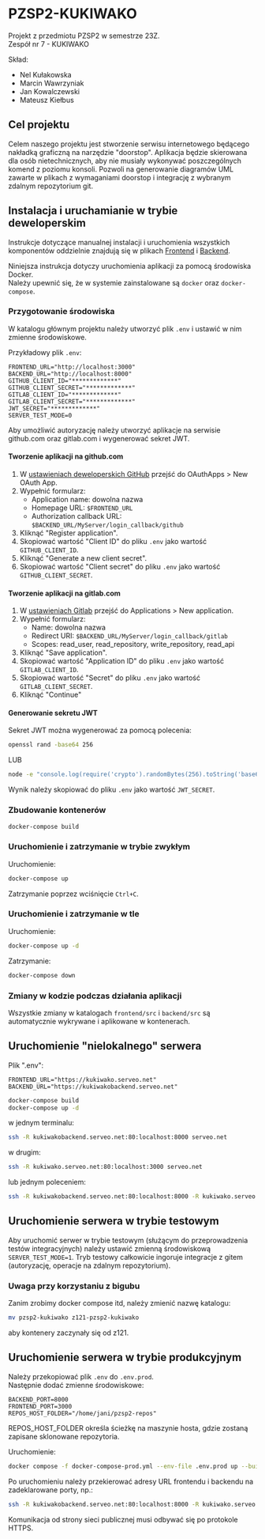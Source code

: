 # PZSP2-KUKIWAKO

Projekt z przedmiotu PZSP2 w semestrze 23Z.  
Zespół nr 7 - KUKIWAKO

Skład:

-   Nel Kułakowska
-   Marcin Wawrzyniak
-   Jan Kowalczewski
-   Mateusz Kiełbus

## Cel projektu

Celem naszego projektu jest stworzenie serwisu internetowego będącego nakładką graficzną na narzędzie "doorstop". Aplikacja będzie skierowana dla osób nietechnicznych, aby nie musiały wykonywać poszczególnych komend z poziomu konsoli. Pozwoli na generowanie diagramów UML zawarte w plikach z wymaganiami doorstop i integrację z wybranym zdalnym repozytorium git.

## Instalacja i uruchamianie w trybie deweloperskim

Instrukcje dotyczące manualnej instalacji i uruchomienia wszystkich komponentów oddzielnie znajdują się w plikach [Frontend](frontend/README.md) i [Backend](backend/README.md).

Niniejsza instrukcja dotyczy uruchomienia aplikacji za pomocą środowiska Docker.  
Należy upewnić się, że w systemie zainstalowane są `docker` oraz `docker-compose`.

### Przygotowanie środowiska

W katalogu głównym projektu należy utworzyć plik `.env` i ustawić w nim zmienne środowiskowe.

Przykładowy plik `.env`:

```text
FRONTEND_URL="http://localhost:3000"
BACKEND_URL="http://localhost:8000"
GITHUB_CLIENT_ID="*************"
GITHUB_CLIENT_SECRET="*************"
GITLAB_CLIENT_ID="*************"
GITLAB_CLIENT_SECRET="*************"
JWT_SECRET="*************"
SERVER_TEST_MODE=0
```

Aby umożliwić autoryzację należy utworzyć aplikacje na serwisie github.com oraz gitlab.com i wygenerować sekret JWT.

#### Tworzenie aplikacji na github.com

1. W [ustawieniach deweloperskich GitHub](https://github.com/settings/apps) przejść do OAuthApps > New OAuth App.
2. Wypełnić formularz:
    - Application name: dowolna nazwa
    - Homepage URL: `$FRONTEND_URL`
    - Authorization callback URL: `$BACKEND_URL/MyServer/login_callback/github`
3. Kliknąć "Register application".
4. Skopiować wartość "Client ID" do pliku `.env` jako wartość `GITHUB_CLIENT_ID`.
5. Kliknąć "Generate a new client secret".
6. Skopiować wartość "Client secret" do pliku `.env` jako wartość `GITHUB_CLIENT_SECRET`.

#### Tworzenie aplikacji na gitlab.com

1. W [ustawieniach Gitlab](https://gitlab.com/-/user_settings/profile) przejść do Applications > New application.
2. Wypełnić formularz:
    - Name: dowolna nazwa
    - Redirect URI: `$BACKEND_URL/MyServer/login_callback/gitlab`
    - Scopes: read_user, read_repository, write_repository, read_api
3. Kliknąć "Save application".
4. Skopiować wartość "Application ID" do pliku `.env` jako wartość `GITLAB_CLIENT_ID`.
5. Skopiować wartość "Secret" do pliku `.env` jako wartość `GITLAB_CLIENT_SECRET`.
6. Kliknąć "Continue"

#### Generowanie sekretu JWT

Sekret JWT można wygenerować za pomocą polecenia:

```bash
openssl rand -base64 256
```

LUB

```bash
node -e "console.log(require('crypto').randomBytes(256).toString('base64'));"
```

Wynik należy skopiować do pliku `.env` jako wartość `JWT_SECRET`.

### Zbudowanie kontenerów

```bash
docker-compose build
```

### Uruchomienie i zatrzymanie w trybie zwykłym

Uruchomienie:

```bash
docker-compose up
```

Zatrzymanie poprzez wciśnięcie `Ctrl+C`.

### Uruchomienie i zatrzymanie w tle

Uruchomienie:

```bash
docker-compose up -d
```

Zatrzymanie:

```bash
docker-compose down
```

### Zmiany w kodzie podczas działania aplikacji

Wszystkie zmiany w katalogach `frontend/src` i `backend/src` są automatycznie wykrywane i aplikowane w kontenerach.

## Uruchomienie "nielokalnego" serwera

Plik ".env":

```text
FRONTEND_URL="https://kukiwako.serveo.net"
BACKEND_URL="https://kukiwakobackend.serveo.net"
```

```bash
docker-compose build
docker-compose up -d
```

w jednym terminalu:

```bash
ssh -R kukiwakobackend.serveo.net:80:localhost:8000 serveo.net
```

w drugim:

```bash
ssh -R kukiwako.serveo.net:80:localhost:3000 serveo.net
```

lub jednym poleceniem:

```bash
ssh -R kukiwakobackend.serveo.net:80:localhost:8000 -R kukiwako.serveo.net:80:localhost:3000 serveo.net
```

## Uruchomienie serwera w trybie testowym 

Aby uruchomić serwer w trybie testowym (służącym do przeprowadzenia testów integracyjnych) należy ustawić zmienną środowiskową `SERVER_TEST_MODE=1`. Tryb testowy całkowicie ingoruje integracje z gitem (autoryzację, operacje na zdalnym repozytorium).

### Uwaga przy korzystaniu z bigubu

Zanim zrobimy docker compose itd, należy zmienić nazwę katalogu:

```bash
mv pzsp2-kukiwako z121-pzsp2-kukiwako
```

aby kontenery zaczynały się od z121.

## Uruchomienie serwera w trybie produkcyjnym

Należy przekopiować plik `.env` do `.env.prod`.  
Następnie dodać zmienne środowiskowe:

```text
BACKEND_PORT=8000
FRONTEND_PORT=3000
REPOS_HOST_FOLDER="/home/jani/pzsp2-repos"
```

REPOS_HOST_FOLDER określa ścieżkę na maszynie hosta, gdzie zostaną zapisane sklonowane repozytoria.

Uruchomienie:

```bash
docker compose -f docker-compose-prod.yml --env-file .env.prod up --build
```

Po uruchomieniu należy przekierować adresy URL frontendu i backendu na zadeklarowane porty, np.:

```bash
ssh -R kukiwakobackend.serveo.net:80:localhost:8000 -R kukiwako.serveo.net:80:localhost:3000 serveo.net
```

Komunikacja od strony sieci publicznej musi odbywać się po protokole HTTPS.

